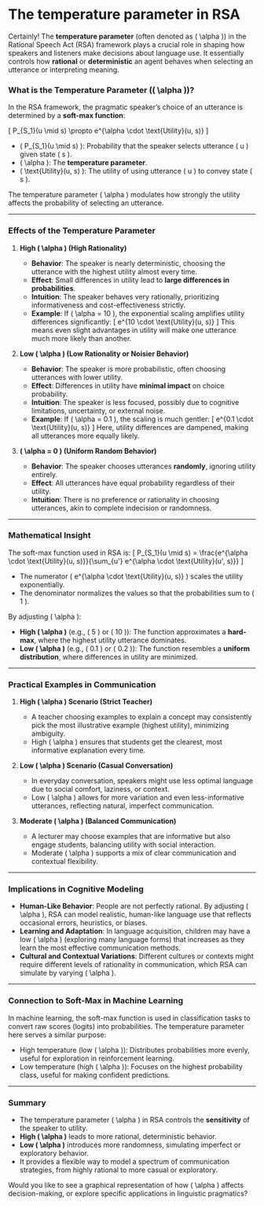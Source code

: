 # The temperature parameter in RSA 

Certainly! The **temperature parameter** (often denoted as \( \alpha \)) in the Rational Speech Act (RSA) framework plays a crucial role in shaping how speakers and listeners make decisions about language use. It essentially controls how **rational** or **deterministic** an agent behaves when selecting an utterance or interpreting meaning.

### **What is the Temperature Parameter (\( \alpha \))?**
In the RSA framework, the pragmatic speaker’s choice of an utterance is determined by a **soft-max function**:

\[
P_{S_1}(u \mid s) \propto e^{\alpha \cdot \text{Utility}(u, s)}
\]

- \( P_{S_1}(u \mid s) \): Probability that the speaker selects utterance \( u \) given state \( s \).
- \( \alpha \): The **temperature parameter**.
- \( \text{Utility}(u, s) \): The utility of using utterance \( u \) to convey state \( s \).

The temperature parameter \( \alpha \) modulates how strongly the utility affects the probability of selecting an utterance.

---

### **Effects of the Temperature Parameter**
1. **High \( \alpha \) (High Rationality)**
   - **Behavior**: The speaker is nearly deterministic, choosing the utterance with the highest utility almost every time.
   - **Effect**: Small differences in utility lead to **large differences in probabilities**.
   - **Intuition**: The speaker behaves very rationally, prioritizing informativeness and cost-effectiveness strictly.
   - **Example**: If \( \alpha = 10 \), the exponential scaling amplifies utility differences significantly:
     \[
     e^{10 \cdot \text{Utility}(u, s)}
     \]
     This means even slight advantages in utility will make one utterance much more likely than another.

2. **Low \( \alpha \) (Low Rationality or Noisier Behavior)**
   - **Behavior**: The speaker is more probabilistic, often choosing utterances with lower utility.
   - **Effect**: Differences in utility have **minimal impact** on choice probability.
   - **Intuition**: The speaker is less focused, possibly due to cognitive limitations, uncertainty, or external noise.
   - **Example**: If \( \alpha = 0.1 \), the scaling is much gentler:
     \[
     e^{0.1 \cdot \text{Utility}(u, s)}
     \]
     Here, utility differences are dampened, making all utterances more equally likely.

3. **\( \alpha = 0 \) (Uniform Random Behavior)**
   - **Behavior**: The speaker chooses utterances **randomly**, ignoring utility entirely.
   - **Effect**: All utterances have equal probability regardless of their utility.
   - **Intuition**: There is no preference or rationality in choosing utterances, akin to complete indecision or randomness.

---

### **Mathematical Insight**
The soft-max function used in RSA is:
\[
P_{S_1}(u \mid s) = \frac{e^{\alpha \cdot \text{Utility}(u, s)}}{\sum_{u'} e^{\alpha \cdot \text{Utility}(u', s)}}
\]

- The numerator \( e^{\alpha \cdot \text{Utility}(u, s)} \) scales the utility exponentially.
- The denominator normalizes the values so that the probabilities sum to \( 1 \).

By adjusting \( \alpha \):
- **High \( \alpha \)** (e.g., \( 5 \) or \( 10 \)): The function approximates a **hard-max**, where the highest utility utterance dominates.
- **Low \( \alpha \)** (e.g., \( 0.1 \) or \( 0.2 \)): The function resembles a **uniform distribution**, where differences in utility are minimized.

---

### **Practical Examples in Communication**
1. **High \( \alpha \) Scenario (Strict Teacher)**
   - A teacher choosing examples to explain a concept may consistently pick the most illustrative example (highest utility), minimizing ambiguity.
   - High \( \alpha \) ensures that students get the clearest, most informative explanation every time.

2. **Low \( \alpha \) Scenario (Casual Conversation)**
   - In everyday conversation, speakers might use less optimal language due to social comfort, laziness, or context.
   - Low \( \alpha \) allows for more variation and even less-informative utterances, reflecting natural, imperfect communication.

3. **Moderate \( \alpha \) (Balanced Communication)**
   - A lecturer may choose examples that are informative but also engage students, balancing utility with social interaction.
   - Moderate \( \alpha \) supports a mix of clear communication and contextual flexibility.

---

### **Implications in Cognitive Modeling**
- **Human-Like Behavior**: People are not perfectly rational. By adjusting \( \alpha \), RSA can model realistic, human-like language use that reflects occasional errors, heuristics, or biases.
- **Learning and Adaptation**: In language acquisition, children may have a low \( \alpha \) (exploring many language forms) that increases as they learn the most effective communication methods.
- **Cultural and Contextual Variations**: Different cultures or contexts might require different levels of rationality in communication, which RSA can simulate by varying \( \alpha \).

---

### **Connection to Soft-Max in Machine Learning**
In machine learning, the soft-max function is used in classification tasks to convert raw scores (logits) into probabilities. The temperature parameter here serves a similar purpose:
- High temperature (low \( \alpha \)): Distributes probabilities more evenly, useful for exploration in reinforcement learning.
- Low temperature (high \( \alpha \)): Focuses on the highest probability class, useful for making confident predictions.

---

### **Summary**
- The temperature parameter \( \alpha \) in RSA controls the **sensitivity** of the speaker to utility.
- **High \( \alpha \)** leads to more rational, deterministic behavior.
- **Low \( \alpha \)** introduces more randomness, simulating imperfect or exploratory behavior.
- It provides a flexible way to model a spectrum of communication strategies, from highly rational to more casual or exploratory.

Would you like to see a graphical representation of how \( \alpha \) affects decision-making, or explore specific applications in linguistic pragmatics?
